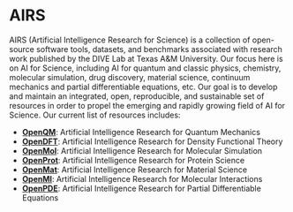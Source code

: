 # AIRS

AIRS (Artificial Intelligence Research for Science) is a collection of open-source software tools, datasets, and benchmarks associated with research work published by the DIVE Lab at Texas A&M University. Our focus here is on AI for Science, including AI for quantum and classic physics, chemistry, molecular simulation, drug discovery, material science, continuum mechanics and partial differentiable equations, etc. Our goal is to develop and maintain an integrated, open, reproducible, and sustainable set of resources in order to propel the emerging and rapidly growing field of AI for Science.
Our current list of resources includes:
-	[**OpenQM**](https://github.com/divelab/AIRS/tree/main/OpenQM): Artificial Intelligence Research for Quantum Mechanics
-	[**OpenDFT**](https://github.com/divelab/AIRS/tree/main/OpenDFT): Artificial Intelligence Research for Density Functional Theory
-	[**OpenMol**](https://github.com/divelab/AIRS/tree/main/OpenMol): Artificial Intelligence Research for Molecular Simulation
-	[**OpenProt**](https://github.com/divelab/AIRS/tree/main/OpenProt): Artificial Intelligence Research for Protein Science
-	[**OpenMat**](https://github.com/divelab/AIRS/tree/main/OpenMat): Artificial Intelligence Research for Material Science
-	[**OpenMI**](https://github.com/divelab/AIRS/tree/main/OpenMI): Artificial Intelligence Research for Molecular Interactions
-	[**OpenPDE**](https://github.com/divelab/AIRS/tree/main/OpenPDE): Artificial Intelligence Research for Partial Differentiable Equations
